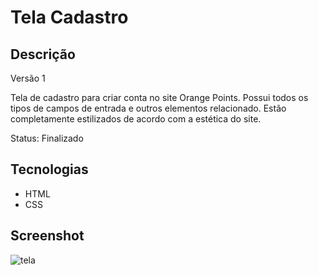 # Tela Cadastro

## Descrição
Versão 1

Tela de cadastro para criar conta no site Orange Points. Possui todos os tipos de campos de entrada e outros elementos relacionado.
Estão completamente estilizados de acordo com a estética do site.

Status: Finalizado

## Tecnologias
- HTML
- CSS

## Screenshot
![tela](https://user-images.githubusercontent.com/123817885/236917176-5fe6f309-14af-4273-a5bd-9ed27464de44.png)
